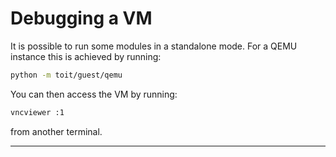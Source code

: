 # Debugging a VM

It is possible to run some modules in a standalone mode. For a QEMU instance this is achieved by running:

```bash
python -m toit/guest/qemu
```

You can then access the VM by running:

```bash
vncviewer :1
```

from another terminal.

---

